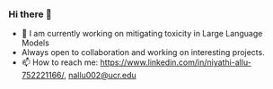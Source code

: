 ### Hi there 👋
- 🔭 I am currently working on mitigating toxicity in Large Language Models
- Always open to collaboration and working on interesting projects.
- 📫 How to reach me: https://www.linkedin.com/in/niyathi-allu-752221166/, nallu002@ucr.edu

<!--
**Niyathi3011/Niyathi3011** is a ✨ _special_ ✨ repository because its `README.md` (this file) appears on your GitHub profile.

Here are some ideas to get you started:


- 🌱 I’m currently learning 
- 👯 I’m looking to collaborate on ...
- 🤔 I’m looking for help with ...
- 💬 Ask me about ...
- 📫 How to reach me: ...
- 😄 Pronouns: ...
- ⚡ Fun fact: ...
-->
